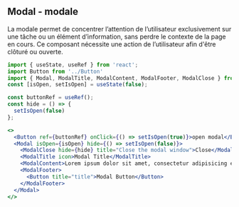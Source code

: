 ## Modal - modale
La modale permet de concentrer l’attention de l’utilisateur exclusivement sur une tâche ou
 un élément d’information, sans perdre le contexte de la page en cours. Ce composant nécessite
 une action de l’utilisateur afin d'être clôturé ou ouverte.

```jsx
import { useState, useRef } from 'react';
import Button from '../Button'
import { Modal, ModalTitle, ModalContent, ModalFooter, ModalClose } from '.';
const [isOpen, setIsOpen] = useState(false);

const buttonRef = useRef();
const hide = () => {
  setIsOpen(false)
};

<>
  <Button ref={buttonRef} onClick={() => setIsOpen(true)}>open modal</Button>
  <Modal isOpen={isOpen} hide={() => setIsOpen(false)}>
    <ModalClose hide={hide} title="Close the modal window">Close</ModalClose>
    <ModalTitle icon>Modal Title</ModalTitle>
    <ModalContent>Lorem ipsum dolor sit amet, consectetur adipisicing elit, sed do eiusmod tempor incididunt ut labore et dolore magna aliqua. Uenim ad minim veniam, quis nostrud exercitation ullamco laboris nisi ut aliquip ex ea commodo consequat.</ModalContent>
    <ModalFooter>
      <Button title="title">Modal Button</Button>
    </ModalFooter>
  </Modal>
</>
```
